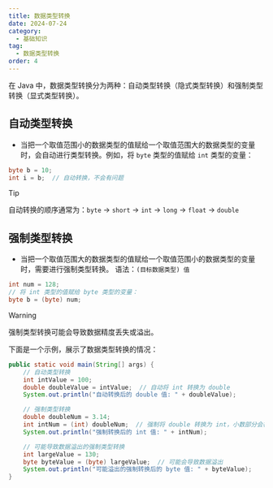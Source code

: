 ```yaml
---
title: 数据类型转换
date: 2024-07-24
category:
  - 基础知识
tag:
  - 数据类型转换
order: 4
---
```


在 Java 中，数据类型转换分为两种：自动类型转换（隐式类型转换）和强制类型转换（显式类型转换）。

## 自动类型转换

- 当把一个取值范围小的数据类型的值赋给一个取值范围大的数据类型的变量时，会自动进行类型转换。例如，将 `byte`
  类型的值赋给 `int` 类型的变量：

```java
byte b = 10;
int i = b;  // 自动转换，不会有问题
```

> [!tip]
> 自动转换的顺序通常为：`byte` -> `short` -> `int` -> `long` -> `float` -> `double`

## 强制类型转换

- 当把一个取值范围大的数据类型的值赋给一个取值范围小的数据类型的变量时，需要进行强制类型转换。 语法：`(目标数据类型) 值`

```java
int num = 128;
// 将 int 类型的值赋给 byte 类型的变量：
byte b = (byte) num;  
```

> [!warning]
> 强制类型转换可能会导致数据精度丢失或溢出。

下面是一个示例，展示了数据类型转换的情况：

```java
public static void main(String[] args) {
    // 自动类型转换
    int intValue = 100;
    double doubleValue = intValue;  // 自动将 int 转换为 double
    System.out.println("自动转换后的 double 值: " + doubleValue);

    // 强制类型转换
    double doubleNum = 3.14;
    int intNum = (int) doubleNum;  // 强制将 double 转换为 int，小数部分会被截断
    System.out.println("强制转换后的 int 值: " + intNum);

    // 可能导致数据溢出的强制类型转换
    int largeValue = 130;
    byte byteValue = (byte) largeValue;  // 可能会导致数据溢出
    System.out.println("可能溢出的强制转换后的 byte 值: " + byteValue);
}

```